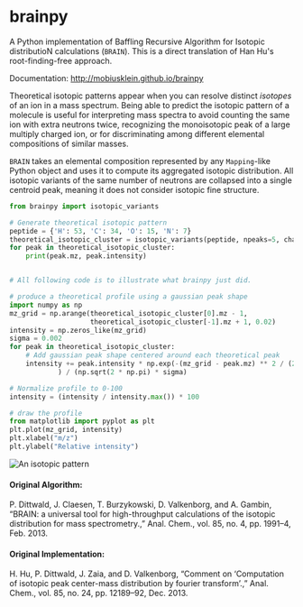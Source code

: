 # brainpy
A Python implementation of Baffling Recursive Algorithm for Isotopic distributioN calculations (`BRAIN`).
This is a direct translation of Han Hu's root-finding-free approach.

Documentation: http://mobiusklein.github.io/brainpy

Theoretical isotopic patterns appear when you can resolve distinct *isotopes* of an ion in a
mass spectrum. Being able to predict the isotopic pattern of a molecule is useful for interpreting
mass spectra to avoid counting the same ion with extra neutrons twice, recognizing the monoisotopic
peak of a large multiply charged ion, or for discriminating among different elemental compositions
of similar masses.

`BRAIN` takes an elemental composition represented by any `Mapping`-like Python object
and uses it to compute its aggregated isotopic distribution. All isotopic variants of the same
number of neutrons are collapsed into a single centroid peak, meaning it does not consider
isotopic fine structure.

```python
from brainpy import isotopic_variants

# Generate theoretical isotopic pattern
peptide = {'H': 53, 'C': 34, 'O': 15, 'N': 7}
theoretical_isotopic_cluster = isotopic_variants(peptide, npeaks=5, charge=1)
for peak in theoretical_isotopic_cluster:
    print(peak.mz, peak.intensity)


# All following code is to illustrate what brainpy just did.

# produce a theoretical profile using a gaussian peak shape
import numpy as np
mz_grid = np.arange(theoretical_isotopic_cluster[0].mz - 1,
                    theoretical_isotopic_cluster[-1].mz + 1, 0.02)
intensity = np.zeros_like(mz_grid)
sigma = 0.002
for peak in theoretical_isotopic_cluster:
    # Add gaussian peak shape centered around each theoretical peak
    intensity += peak.intensity * np.exp(-(mz_grid - peak.mz) ** 2 / (2 * sigma)
            ) / (np.sqrt(2 * np.pi) * sigma)

# Normalize profile to 0-100
intensity = (intensity / intensity.max()) * 100

# draw the profile
from matplotlib import pyplot as plt
plt.plot(mz_grid, intensity)
plt.xlabel("m/z")
plt.ylabel("Relative intensity")
```

![An isotopic pattern](https://raw.githubusercontent.com/mobiusklein/brainpy/master/isodist.png)


#### Original Algorithm:
P. Dittwald, J. Claesen, T. Burzykowski, D. Valkenborg, and A. Gambin, “BRAIN: a universal tool for high-throughput calculations of the isotopic distribution for mass spectrometry.,” Anal. Chem., vol. 85, no. 4, pp. 1991–4, Feb. 2013.

#### Original Implementation:
H. Hu, P. Dittwald, J. Zaia, and D. Valkenborg, “Comment on ‘Computation of isotopic peak center-mass distribution by fourier transform’.,” Anal. Chem., vol. 85, no. 24, pp. 12189–92, Dec. 2013.
